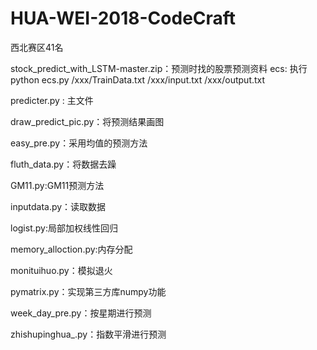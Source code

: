 # HUA-WEI-2018-CodeCraft
西北赛区41名

stock_predict_with_LSTM-master.zip：预测时找的股票预测资料
ecs:  执行 python ecs.py /xxx/TrainData.txt /xxx/input.txt /xxx/output.txt

predicter.py : 主文件

draw_predict_pic.py：将预测结果画图

easy_pre.py：采用均值的预测方法

fluth_data.py：将数据去躁

GM11.py:GM11预测方法

inputdata.py：读取数据

logist.py:局部加权线性回归

memory_alloction.py:内存分配

monituihuo.py：模拟退火

pymatrix.py：实现第三方库numpy功能

week_day_pre.py：按星期进行预测

zhishupinghua_.py：指数平滑进行预测

